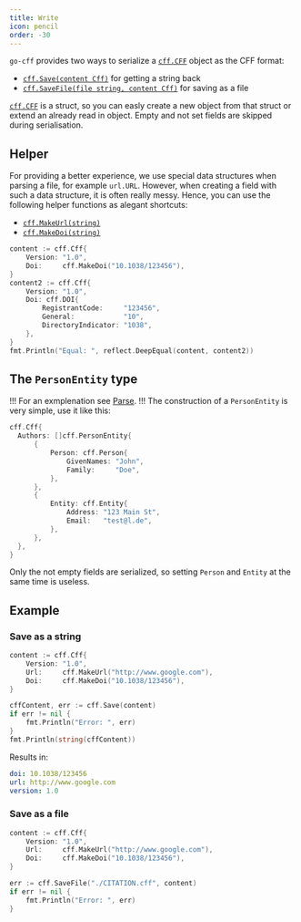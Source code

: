 ```yaml
---
title: Write
icon: pencil
order: -30
---
```


`go-cff` provides two ways to serialize a [`cff.CFF`](https://pkg.go.dev/github.com/alexander-lindner/go-cff#Cff) object as the CFF format:
* [`cff.Save(content Cff)`](https://pkg.go.dev/github.com/alexander-lindner/go-cff#Save) for getting a string back
* [`cff.SaveFile(file string, content Cff)`](https://pkg.go.dev/github.com/alexander-lindner/go-cff#SaveFile) for saving as a file

 [`cff.CFF`](https://pkg.go.dev/github.com/alexander-lindner/go-cff#Cff) is a struct,
 so you can easly create a new object from that struct or extend an already read in object.
Empty and not set fields are skipped during serialisation.
## Helper

For providing a better experience, we use special data structures when parsing a file, for 
example `url.URL`.
However, when creating a field with such a data structure, it is often really messy.
Hence, you can use the following helper functions as alegant shortcuts:
* [`cff.MakeUrl(string)`](https://pkg.go.dev/github.com/alexander-lindner/go-cff#MakeUrl)
* [`cff.MakeDoi(string)`](https://pkg.go.dev/github.com/alexander-lindner/go-cff#MakeDoi)

```go
content := cff.Cff{
    Version: "1.0",
    Doi:     cff.MakeDoi("10.1038/123456"),
}
content2 := cff.Cff{
    Version: "1.0",
    Doi: cff.DOI{
        RegistrantCode:     "123456",
        General:            "10",
        DirectoryIndicator: "1038",
    },
}
fmt.Println("Equal: ", reflect.DeepEqual(content, content2))
```

## The `PersonEntity` type
!!! 
For an exmplenation see [Parse](parse.md#the-personentity-type). 
!!!
The construction of a `PersonEntity` is very simple, use it like this:
```go
cff.Cff{
  Authors: []cff.PersonEntity{
      {
          Person: cff.Person{
              GivenNames: "John",
              Family:     "Doe",
          },
      },
      {
          Entity: cff.Entity{
              Address: "123 Main St",
              Email:   "test@l.de",
          },
      },
  },
}
```
Only the not empty fields are serialized, so setting `Person` and `Entity` at the same time is useless.
## Example

### Save as a string

```go
content := cff.Cff{
    Version: "1.0",
    Url:     cff.MakeUrl("http://www.google.com"),
    Doi:     cff.MakeDoi("10.1038/123456"),
}

cffContent, err := cff.Save(content)
if err != nil {
    fmt.Println("Error: ", err)
}
fmt.Println(string(cffContent))
```
Results in:
```yaml
doi: 10.1038/123456
url: http://www.google.com
version: 1.0
```
### Save as a file
```go
content := cff.Cff{
    Version: "1.0",
    Url:     cff.MakeUrl("http://www.google.com"),
    Doi:     cff.MakeDoi("10.1038/123456"),
}

err := cff.SaveFile("./CITATION.cff", content)
if err != nil {
    fmt.Println("Error: ", err)
}
```
